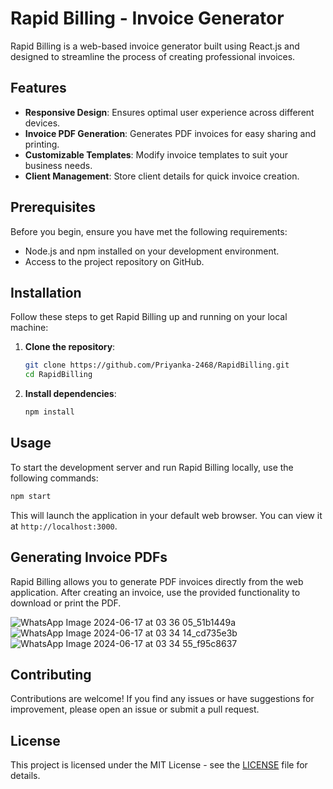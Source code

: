 # Rapid Billing - Invoice Generator

Rapid Billing is a web-based invoice generator built using React.js and designed to streamline the process of creating professional invoices.

## Features

- **Responsive Design**: Ensures optimal user experience across different devices.
- **Invoice PDF Generation**: Generates PDF invoices for easy sharing and printing.
- **Customizable Templates**: Modify invoice templates to suit your business needs.
- **Client Management**: Store client details for quick invoice creation.

## Prerequisites

Before you begin, ensure you have met the following requirements:
- Node.js and npm installed on your development environment.
- Access to the project repository on GitHub.

## Installation

Follow these steps to get Rapid Billing up and running on your local machine:

1. **Clone the repository**:
   ```bash
   git clone https://github.com/Priyanka-2468/RapidBilling.git
   cd RapidBilling
   ```

2. **Install dependencies**:
   ```bash
   npm install
   ```

## Usage

To start the development server and run Rapid Billing locally, use the following commands:

```bash
npm start
```

This will launch the application in your default web browser. You can view it at `http://localhost:3000`.

## Generating Invoice PDFs

Rapid Billing allows you to generate PDF invoices directly from the web application. After creating an invoice, use the provided functionality to download or print the PDF.

![WhatsApp Image 2024-06-17 at 03 36 05_51b1449a](https://github.com/Priyanka-2468/RapidBilling/assets/103355189/eb20db8e-c2ca-453f-a1c8-4a607b288911)
![WhatsApp Image 2024-06-17 at 03 34 14_cd735e3b](https://github.com/Priyanka-2468/RapidBilling/assets/103355189/d0a8dcae-2a09-4622-be41-9dc88440c469)
![WhatsApp Image 2024-06-17 at 03 34 55_f95c8637](https://github.com/Priyanka-2468/RapidBilling/assets/103355189/bc196244-cd4d-4e11-afe1-3c615fda361f)



## Contributing

Contributions are welcome! If you find any issues or have suggestions for improvement, please open an issue or submit a pull request.

## License

This project is licensed under the MIT License - see the [LICENSE](LICENSE) file for details.

